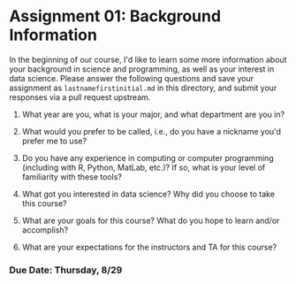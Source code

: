 Assignment 01: Background Information
=====================================

In the beginning of our course, I'd like to learn some more information about
your background in science and programming, as well as your interest in data
science.  Please answer the following questions and save your assignment as
`lastnamefirstinitial.md` in this directory, and submit your responses via a
pull request upstream.

1. What year are you, what is your major, and what department are you in?

2. What would you prefer to be called, i.e., do you have a nickname you'd prefer me
to use?

3. Do you have any experience in computing or computer programming (including
with R, Python, MatLab, etc.)?  If so, what is your level of familiarity with
these tools?

4. What got you interested in data science? Why did you choose to take this course?

5. What are your goals for this course? What do you hope to learn and/or accomplish?

6. What are your expectations for the instructors and TA for this course?

### **Due Date: Thursday, 8/29**

